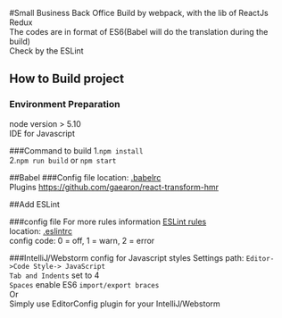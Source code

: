 #Small Business Back Office
Build by webpack, with the lib of ReactJs Redux  
The codes are in format of ES6(Babel will do the translation during the build)  
Check by the ESLint  

## How to Build project
### Environment Preparation
node version > 5.10  
IDE for Javascript

###Command to build
1.`npm install`  
2.`npm run build` or `npm start`  


##Babel
###Config file
location: [.babelrc](./.babelrc)  
Plugins https://github.com/gaearon/react-transform-hmr  

##Add ESLint


###config file
For more rules information [ESLint rules](http://eslint.cn/docs/rules/)  
location: [.eslintrc](./.eslintrc)  
config code: 0 = off, 1 = warn, 2 = error

###IntelliJ/Webstorm config for Javascript styles
Settings path: `Editor->Code Style-> JavaScript`  
`Tab and Indents` set to 4  
`Spaces`  enable ES6 `import/export braces`  
Or  
Simply use EditorConfig plugin for your IntelliJ/Webstorm

